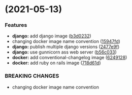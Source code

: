 #  (2021-05-13)


### Features

* **django:** add django image ([b3d0232](https://github.com/diodonfrost/hello-docker/commit/b3d0232be0027d1c9b30af62ab64cc2ef9694276))
* changing docker image name convention ([15947fd](https://github.com/diodonfrost/hello-docker/commit/15947fdec3378ad7a438351691c8e869334b0fa0))
* **django:** publish multiple django versions ([2477e9f](https://github.com/diodonfrost/hello-docker/commit/2477e9f4d5b7b7d5e54ce00ee6bb618018fc6936))
* **django:** use gunnicorn ass web server ([b56c033](https://github.com/diodonfrost/hello-docker/commit/b56c033504725d48794937a1a2ac6b8c8caeb36d))
* **docker:** add conventional-changelog image ([6249128](https://github.com/diodonfrost/hello-docker/commit/624912859ff78cb5467b9481c8970eee44cfea31))
* **docker:** add ruby on rails image ([718d61d](https://github.com/diodonfrost/hello-docker/commit/718d61d3fade9185c4050c9e94927462f2e07186))


### BREAKING CHANGES

* changing docker image name convention

